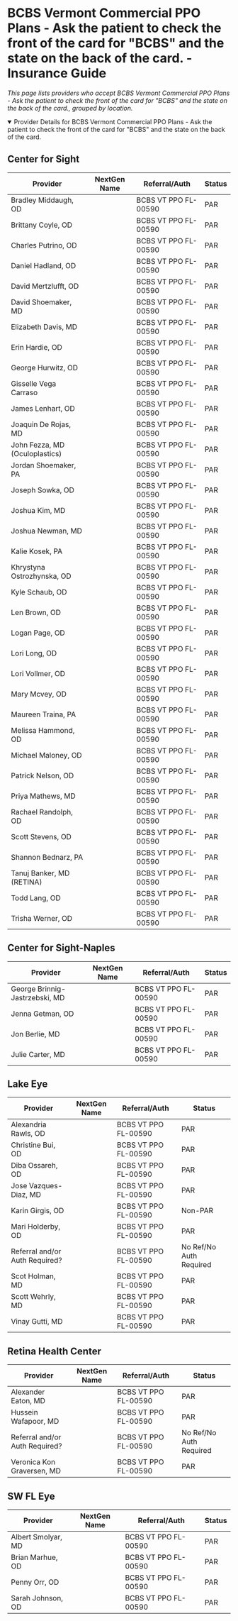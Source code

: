 # BCBS Vermont Commercial PPO Plans - Ask the patient to check the front of the card for "BCBS" and the state on the back of the card. - Insurance Guide

*This page lists providers who accept BCBS Vermont Commercial PPO Plans - Ask the patient to check the front of the card for "BCBS" and the state on the back of the card., grouped by location.*

<details open><summary>Provider Details for BCBS Vermont Commercial PPO Plans - Ask the patient to check the front of the card for "BCBS" and the state on the back of the card.</summary>

## Center for Sight

| Provider | NextGen Name | Referral/Auth | Status |
|----------|-------------|--------------|--------|
| Bradley Middaugh, OD |  | BCBS VT PPO FL-00590 | PAR |
| Brittany Coyle, OD |  | BCBS VT PPO FL-00590 | PAR |
| Charles Putrino, OD |  | BCBS VT PPO FL-00590 | PAR |
| Daniel Hadland, OD |  | BCBS VT PPO FL-00590 | PAR |
| David Mertzlufft, OD |  | BCBS VT PPO FL-00590 | PAR |
| David Shoemaker, MD |  | BCBS VT PPO FL-00590 | PAR |
| Elizabeth Davis, MD |  | BCBS VT PPO FL-00590 | PAR |
| Erin Hardie, OD |  | BCBS VT PPO FL-00590 | PAR |
| George Hurwitz, OD |  | BCBS VT PPO FL-00590 | PAR |
| Gisselle Vega Carraso |  | BCBS VT PPO FL-00590 | PAR |
| James Lenhart, OD |  | BCBS VT PPO FL-00590 | PAR |
| Joaquin De Rojas, MD |  | BCBS VT PPO FL-00590 | PAR |
| John Fezza, MD (Oculoplastics) |  | BCBS VT PPO FL-00590 | PAR |
| Jordan Shoemaker, PA |  | BCBS VT PPO FL-00590 | PAR |
| Joseph Sowka, OD |  | BCBS VT PPO FL-00590 | PAR |
| Joshua Kim, MD |  | BCBS VT PPO FL-00590 | PAR |
| Joshua Newman, MD |  | BCBS VT PPO FL-00590 | PAR |
| Kalie Kosek, PA |  | BCBS VT PPO FL-00590 | PAR |
| Khrystyna Ostrozhynska, OD |  | BCBS VT PPO FL-00590 | PAR |
| Kyle Schaub, OD |  | BCBS VT PPO FL-00590 | PAR |
| Len Brown, OD |  | BCBS VT PPO FL-00590 | PAR |
| Logan Page, OD |  | BCBS VT PPO FL-00590 | PAR |
| Lori Long, OD |  | BCBS VT PPO FL-00590 | PAR |
| Lori Vollmer, OD |  | BCBS VT PPO FL-00590 | PAR |
| Mary Mcvey, OD |  | BCBS VT PPO FL-00590 | PAR |
| Maureen Traina, PA |  | BCBS VT PPO FL-00590 | PAR |
| Melissa Hammond, OD |  | BCBS VT PPO FL-00590 | PAR |
| Michael Maloney, OD |  | BCBS VT PPO FL-00590 | PAR |
| Patrick Nelson, OD |  | BCBS VT PPO FL-00590 | PAR |
| Priya Mathews, MD |  | BCBS VT PPO FL-00590 | PAR |
| Rachael Randolph, OD |  | BCBS VT PPO FL-00590 | PAR |
| Scott Stevens, OD |  | BCBS VT PPO FL-00590 | PAR |
| Shannon Bednarz, PA |  | BCBS VT PPO FL-00590 | PAR |
| Tanuj Banker, MD (RETINA) |  | BCBS VT PPO FL-00590 | PAR |
| Todd Lang, OD |  | BCBS VT PPO FL-00590 | PAR |
| Trisha Werner, OD |  | BCBS VT PPO FL-00590 | PAR |

## Center for Sight-Naples

| Provider | NextGen Name | Referral/Auth | Status |
|----------|-------------|--------------|--------|
| George Brinnig-Jastrzebski, MD |  | BCBS VT PPO FL-00590 | PAR |
| Jenna Getman, OD |  | BCBS VT PPO FL-00590 | PAR |
| Jon Berlie, MD |  | BCBS VT PPO FL-00590 | PAR |
| Julie Carter, MD |  | BCBS VT PPO FL-00590 | PAR |

## Lake Eye 

| Provider | NextGen Name | Referral/Auth | Status |
|----------|-------------|--------------|--------|
| Alexandria Rawls, OD |  | BCBS VT PPO FL-00590 | PAR |
| Christine Bui, OD |  | BCBS VT PPO FL-00590 | PAR |
| Diba Ossareh, OD |  | BCBS VT PPO FL-00590 | PAR |
| Jose Vazques-Diaz, MD |  | BCBS VT PPO FL-00590 | PAR |
| Karin Girgis, OD |  | BCBS VT PPO FL-00590 | Non-PAR |
| Mari Holderby, OD |  | BCBS VT PPO FL-00590 | PAR |
| Referral and/or Auth Required? |  | BCBS VT PPO FL-00590 | No Ref/No Auth Required |
| Scot Holman, MD |  | BCBS VT PPO FL-00590 | PAR |
| Scott Wehrly, MD |  | BCBS VT PPO FL-00590 | PAR |
| Vinay Gutti, MD |  | BCBS VT PPO FL-00590 | PAR |

## Retina Health Center

| Provider | NextGen Name | Referral/Auth | Status |
|----------|-------------|--------------|--------|
| Alexander Eaton, MD |  | BCBS VT PPO FL-00590 | PAR |
| Hussein Wafapoor, MD |  | BCBS VT PPO FL-00590 | PAR |
| Referral and/or Auth Required? |  | BCBS VT PPO FL-00590 | No Ref/No Auth Required |
| Veronica Kon Graversen, MD |  | BCBS VT PPO FL-00590 | PAR |

## SW FL Eye

| Provider | NextGen Name | Referral/Auth | Status |
|----------|-------------|--------------|--------|
| Albert Smolyar, MD |  | BCBS VT PPO FL-00590 | PAR |
| Brian Marhue, OD |  | BCBS VT PPO FL-00590 | PAR |
| Penny Orr, OD |  | BCBS VT PPO FL-00590 | PAR |
| Sarah Johnson, OD |  | BCBS VT PPO FL-00590 | PAR |

</details>

